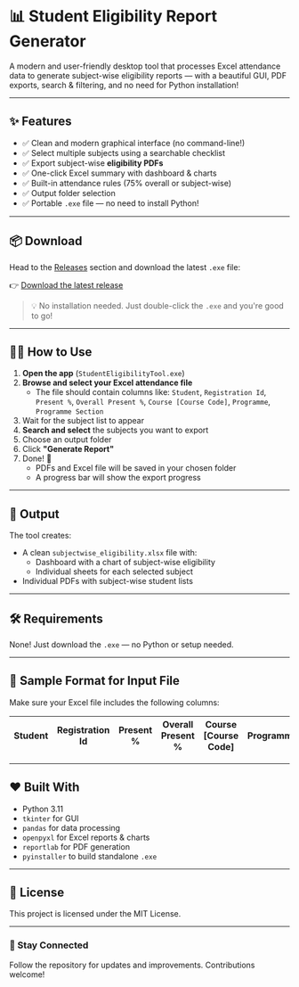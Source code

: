 # 📊 Student Eligibility Report Generator

A modern and user-friendly desktop tool that processes Excel attendance data to generate subject-wise eligibility reports — with a beautiful GUI, PDF exports, search & filtering, and no need for Python installation!

---

## ✨ Features

- ✅ Clean and modern graphical interface (no command-line!)
- ✅ Select multiple subjects using a searchable checklist
- ✅ Export subject-wise **eligibility PDFs**
- ✅ One-click Excel summary with dashboard & charts
- ✅ Built-in attendance rules (75% overall or subject-wise)
- ✅ Output folder selection
- ✅ Portable `.exe` file — no need to install Python!

---

## 📦 Download

Head to the [Releases](https://github.com/aurghya-0/Eligibility-Report-Creator/releases) section and download the latest `.exe` file:

👉 [Download the latest release](https://github.com/aurghya-0/Eligibility-Report-Creator/releases/latest)

> 💡 No installation needed. Just double-click the `.exe` and you're good to go!

---

## 🧑‍💻 How to Use

1. **Open the app** (`StudentEligibilityTool.exe`)
2. **Browse and select your Excel attendance file**
   - The file should contain columns like: `Student`, `Registration Id`, `Present %`, `Overall Present %`, `Course [Course Code]`, `Programme`, `Programme Section`
3. Wait for the subject list to appear
4. **Search and select** the subjects you want to export
5. Choose an output folder
6. Click **"Generate Report"**
7. Done! 🎉
   - PDFs and Excel file will be saved in your chosen folder
   - A progress bar will show the export progress

---

## 📂 Output

The tool creates:
- A clean `subjectwise_eligibility.xlsx` file with:
  - Dashboard with a chart of subject-wise eligibility
  - Individual sheets for each selected subject
- Individual PDFs with subject-wise student lists

---

## 🛠 Requirements

None! Just download the `.exe` — no Python or setup needed.

---

## 🧾 Sample Format for Input File

Make sure your Excel file includes the following columns:

| Student | Registration Id | Present % | Overall Present % | Course [Course Code] | Programme | Programme Section |
|---------|------------------|-----------|--------------------|-----------------------|-----------|--------------------|


---

## ❤️ Built With

- Python 3.11
- `tkinter` for GUI
- `pandas` for data processing
- `openpyxl` for Excel reports & charts
- `reportlab` for PDF generation
- `pyinstaller` to build standalone `.exe`

---

## 📃 License

This project is licensed under the MIT License.

---

### 🔗 Stay Connected

Follow the repository for updates and improvements. Contributions welcome!

